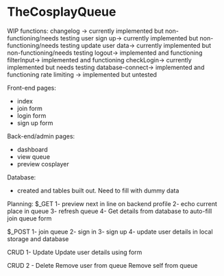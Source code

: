 # TheCosplayQueue
WIP functions:
changelog -> currently implemented but non-functioning/needs testing
user sign up-> currently implemented but non-functioning/needs testing
update user data-> currently implemented but non-functioning/needs testing
logout-> implemented and functioning
filterInput-> implemented and functioning
checkLogin-> currently implemented but needs testing
database-connect-> implemented and functioning
rate limiting -> implemented but untested

Front-end pages:
- index
- join form
- login form
- sign up form

Back-end/admin pages:
- dashboard
- view queue
- preview cosplayer

Database:
- created and tables built out. Need to fill with dummy data

Planning:
$_GET
1- preview next in line on backend profile
2- echo current place in queue
3- refresh queue
4- Get details from database to auto-fill join queue form

$_POST
1- join queue
2- sign in
3- sign up
4- update user details in local storage and database

CRUD 1- Update
Update user details using form

CRUD 2 - Delete
Remove user from queue
Remove self from queue

